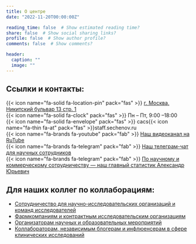 ```yaml
---
title: О центре
date: "2022-11-20T00:00:00Z"

reading_time: false  # Show estimated reading time?
share: false  # Show social sharing links?
profile: false  # Show author profile?
comments: false  # Show comments?

header:
  caption: ""
  image: ""
---
```


## Ссылки и контакты:
{{< icon name="fa-solid fa-location-pin" pack="fas" >}} [г. Москва, Никитский бульвар 13 стр. 1](https://yandex.ru/maps/-/CCUfQKfiCC)<br>
{{< icon name="fa-solid fa-clock" pack="fas" >}} Пн&nbsp;&ndash; Пт, 9:00&nbsp;&ndash;18:00<br>
{{< icon name="fa-solid fa-envelope" pack="fas" >}} cacs{{< icon name="fa-thin fa-at" pack="fas" >}}staff.sechenov.ru<br>
{{< icon name="fa-brands fa-youtube" pack="fab" >}} [Наш видеоканал на RuTube](https://rutube.ru/channel/26043160/)<br>
{{< icon name="fa-brands fa-telegram" pack="fab" >}} [Наш телеграм-чат для научных сотрудников](https://t.me/cacs_sechenov)<br>
{{< icon name="fa-brands fa-telegram" pack="fab" >}} [По научному и коммерческому сотрудничеству&nbsp;&mdash; наш главный статистик Александр Юрьевич](https://t.me/clinical_biostats)<br>

## Для наших коллег по коллаборациям:

- [Сотрудничество для научно-исследовательских организаций и команд исследователей](https://vk.com/@medstats-sotrudnichestvo-dlya-nauchno-issledovatelskih-organizacii-i)
- [Фармкомпаниям и контрактным исследовательским организациям](https://vk.com/@medstats-farmkompaniyam-i-kontraktnym-issledovatelskim-organizaciyam)
- [Организаторам научных и образовательных мероприятий](https://vk.com/@medstats-organizatoram-nauchnyh-meropriyatii)
- [Коллабораторам, независимым блогерам и инфлюенсерам в сфере клинических исследований](https://vk.com/@medstats-populyarizaciya)
